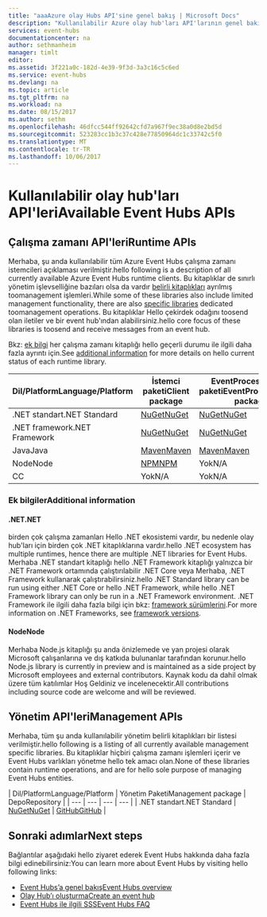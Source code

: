 ```yaml
---
title: "aaaAzure olay Hubs API'sine genel bakış | Microsoft Docs"
description: "Kullanılabilir Azure olay hub'ları API'larının genel bakış"
services: event-hubs
documentationcenter: na
author: sethmanheim
manager: timlt
editor: 
ms.assetid: 3f221a0c-182d-4e39-9f3d-3a3c16c5c6ed
ms.service: event-hubs
ms.devlang: na
ms.topic: article
ms.tgt_pltfrm: na
ms.workload: na
ms.date: 08/15/2017
ms.author: sethm
ms.openlocfilehash: 46dfcc544ff92642cfd7a967f9ec38a0d8e2bd5d
ms.sourcegitcommit: 523283cc1b3c37c428e77850964dc1c33742c5f0
ms.translationtype: MT
ms.contentlocale: tr-TR
ms.lasthandoff: 10/06/2017
---
```

# <a name="available-event-hubs-apis"></a><span data-ttu-id="4b405-103">Kullanılabilir olay hub'ları API'leri</span><span class="sxs-lookup"><span data-stu-id="4b405-103">Available Event Hubs APIs</span></span>

## <a name="runtime-apis"></a><span data-ttu-id="4b405-104">Çalışma zamanı API'leri</span><span class="sxs-lookup"><span data-stu-id="4b405-104">Runtime APIs</span></span>

<span data-ttu-id="4b405-105">Merhaba, şu anda kullanılabilir tüm Azure Event Hubs çalışma zamanı istemcileri açıklaması verilmiştir.</span><span class="sxs-lookup"><span data-stu-id="4b405-105">hello following is a description of all currently available Azure Event Hubs runtime clients.</span></span> <span data-ttu-id="4b405-106">Bu kitaplıklar de sınırlı yönetim işlevselliğine bazıları olsa da vardır [belirli kitaplıkları](#management-apis) ayrılmış toomanagement işlemleri.</span><span class="sxs-lookup"><span data-stu-id="4b405-106">While some of these libraries also include limited management functionality, there are also [specific libraries](#management-apis) dedicated toomanagement operations.</span></span> <span data-ttu-id="4b405-107">Bu kitaplıklar Hello çekirdek odağını toosend olan iletiler ve bir event hub'ından alabilirsiniz.</span><span class="sxs-lookup"><span data-stu-id="4b405-107">hello core focus of these libraries is toosend and receive messages from an event hub.</span></span>

<span data-ttu-id="4b405-108">Bkz: [ek bilgi](#additional-information) her çalışma zamanı kitaplığı hello geçerli durumu ile ilgili daha fazla ayrıntı için.</span><span class="sxs-lookup"><span data-stu-id="4b405-108">See [additional information](#additional-information) for more details on hello current status of each runtime library.</span></span>

| <span data-ttu-id="4b405-109">Dil/Platform</span><span class="sxs-lookup"><span data-stu-id="4b405-109">Language/Platform</span></span> | <span data-ttu-id="4b405-110">İstemci paketi</span><span class="sxs-lookup"><span data-stu-id="4b405-110">Client package</span></span> | <span data-ttu-id="4b405-111">EventProcessorHost paketi</span><span class="sxs-lookup"><span data-stu-id="4b405-111">EventProcessorHost package</span></span> | <span data-ttu-id="4b405-112">Depo</span><span class="sxs-lookup"><span data-stu-id="4b405-112">Repository</span></span> |
| --- | --- | --- | --- |
| <span data-ttu-id="4b405-113">.NET standart</span><span class="sxs-lookup"><span data-stu-id="4b405-113">.NET Standard</span></span> | [<span data-ttu-id="4b405-114">NuGet</span><span class="sxs-lookup"><span data-stu-id="4b405-114">NuGet</span></span>](https://www.nuget.org/packages/Microsoft.Azure.EventHubs/) | [<span data-ttu-id="4b405-115">NuGet</span><span class="sxs-lookup"><span data-stu-id="4b405-115">NuGet</span></span>](https://www.nuget.org/packages/Microsoft.Azure.EventHubs.Processor/) | [<span data-ttu-id="4b405-116">GitHub</span><span class="sxs-lookup"><span data-stu-id="4b405-116">GitHub</span></span>](https://github.com/azure/azure-event-hubs-dotnet) |
| <span data-ttu-id="4b405-117">.NET framework</span><span class="sxs-lookup"><span data-stu-id="4b405-117">.NET Framework</span></span> | [<span data-ttu-id="4b405-118">NuGet</span><span class="sxs-lookup"><span data-stu-id="4b405-118">NuGet</span></span>](https://www.nuget.org/packages/WindowsAzure.ServiceBus/) | [<span data-ttu-id="4b405-119">NuGet</span><span class="sxs-lookup"><span data-stu-id="4b405-119">NuGet</span></span>](https://www.nuget.org/packages/Microsoft.Azure.ServiceBus.EventProcessorHost/) | <span data-ttu-id="4b405-120">Yok</span><span class="sxs-lookup"><span data-stu-id="4b405-120">N/A</span></span> |
| <span data-ttu-id="4b405-121">Java</span><span class="sxs-lookup"><span data-stu-id="4b405-121">Java</span></span> | [<span data-ttu-id="4b405-122">Maven</span><span class="sxs-lookup"><span data-stu-id="4b405-122">Maven</span></span>](https://search.maven.org/#search%7Cga%7C1%7Ca%3A%22azure-eventhubs%22) | [<span data-ttu-id="4b405-123">Maven</span><span class="sxs-lookup"><span data-stu-id="4b405-123">Maven</span></span>](https://search.maven.org/#search%7Cga%7C1%7Ca%3A%22azure-eventhubs-eph%22) | [<span data-ttu-id="4b405-124">GitHub</span><span class="sxs-lookup"><span data-stu-id="4b405-124">GitHub</span></span>](https://github.com/Azure/azure-event-hubs-java) |
| <span data-ttu-id="4b405-125">Node</span><span class="sxs-lookup"><span data-stu-id="4b405-125">Node</span></span> | [<span data-ttu-id="4b405-126">NPM</span><span class="sxs-lookup"><span data-stu-id="4b405-126">NPM</span></span>](https://www.npmjs.com/package/azure-event-hubs) | <span data-ttu-id="4b405-127">Yok</span><span class="sxs-lookup"><span data-stu-id="4b405-127">N/A</span></span> | [<span data-ttu-id="4b405-128">GitHub</span><span class="sxs-lookup"><span data-stu-id="4b405-128">GitHub</span></span>](https://github.com/Azure/azure-event-hubs-node) |
| <span data-ttu-id="4b405-129">C</span><span class="sxs-lookup"><span data-stu-id="4b405-129">C</span></span> | <span data-ttu-id="4b405-130">Yok</span><span class="sxs-lookup"><span data-stu-id="4b405-130">N/A</span></span> | <span data-ttu-id="4b405-131">Yok</span><span class="sxs-lookup"><span data-stu-id="4b405-131">N/A</span></span> | [<span data-ttu-id="4b405-132">GitHub</span><span class="sxs-lookup"><span data-stu-id="4b405-132">GitHub</span></span>](https://github.com/Azure/azure-event-hubs-c) |

### <a name="additional-information"></a><span data-ttu-id="4b405-133">Ek bilgiler</span><span class="sxs-lookup"><span data-stu-id="4b405-133">Additional information</span></span>

#### <a name="net"></a><span data-ttu-id="4b405-134">.NET</span><span class="sxs-lookup"><span data-stu-id="4b405-134">.NET</span></span>
<span data-ttu-id="4b405-135">birden çok çalışma zamanları Hello .NET ekosistemi vardır, bu nedenle olay hub'ları için birden çok .NET kitaplıklarına vardır.</span><span class="sxs-lookup"><span data-stu-id="4b405-135">hello .NET ecosystem has multiple runtimes, hence there are multiple .NET libraries for Event Hubs.</span></span> <span data-ttu-id="4b405-136">Merhaba .NET standart kitaplığı hello .NET Framework kitaplığı yalnızca bir .NET Framework ortamında çalıştırılabilir .NET Core veya Merhaba, .NET Framework kullanarak çalıştırabilirsiniz.</span><span class="sxs-lookup"><span data-stu-id="4b405-136">hello .NET Standard library can be run using either .NET Core or hello .NET Framework, while hello .NET Framework library can only be run in a .NET Framework environment.</span></span> <span data-ttu-id="4b405-137">.NET Framework ile ilgili daha fazla bilgi için bkz: [framework sürümlerini](https://docs.microsoft.com/dotnet/articles/standard/frameworks#framework-versions).</span><span class="sxs-lookup"><span data-stu-id="4b405-137">For more information on .NET Frameworks, see [framework versions](https://docs.microsoft.com/dotnet/articles/standard/frameworks#framework-versions).</span></span>

#### <a name="node"></a><span data-ttu-id="4b405-138">Node</span><span class="sxs-lookup"><span data-stu-id="4b405-138">Node</span></span>

<span data-ttu-id="4b405-139">Merhaba Node.js kitaplığı şu anda önizlemede ve yan projesi olarak Microsoft çalışanlarına ve dış katkıda bulunanlar tarafından korunur.</span><span class="sxs-lookup"><span data-stu-id="4b405-139">hello Node.js library is currently in preview and is maintained as a side project by Microsoft employees and external contributors.</span></span> <span data-ttu-id="4b405-140">Kaynak kodu da dahil olmak üzere tüm katılımlar Hoş Geldiniz ve incelenecektir.</span><span class="sxs-lookup"><span data-stu-id="4b405-140">All contributions including source code are welcome and will be reviewed.</span></span>

## <a name="management-apis"></a><span data-ttu-id="4b405-141">Yönetim API'leri</span><span class="sxs-lookup"><span data-stu-id="4b405-141">Management APIs</span></span>

<span data-ttu-id="4b405-142">Merhaba, tüm şu anda kullanılabilir yönetim belirli kitaplıkları bir listesi verilmiştir.</span><span class="sxs-lookup"><span data-stu-id="4b405-142">hello following is a listing of all currently available management specific libraries.</span></span> <span data-ttu-id="4b405-143">Bu kitaplıklar hiçbiri çalışma zamanı işlemleri içerir ve Event Hubs varlıkları yönetme hello tek amacı olan.</span><span class="sxs-lookup"><span data-stu-id="4b405-143">None of these libraries contain runtime operations, and are for hello sole purpose of managing Event Hubs entities.</span></span>

| <span data-ttu-id="4b405-144">Dil/Platform</span><span class="sxs-lookup"><span data-stu-id="4b405-144">Language/Platform</span></span> | <span data-ttu-id="4b405-145">Yönetim Paketi</span><span class="sxs-lookup"><span data-stu-id="4b405-145">Management package</span></span> | <span data-ttu-id="4b405-146">Depo</span><span class="sxs-lookup"><span data-stu-id="4b405-146">Repository</span></span> |
| --- | --- | --- | --- |
| <span data-ttu-id="4b405-147">.NET standart</span><span class="sxs-lookup"><span data-stu-id="4b405-147">.NET Standard</span></span> | [<span data-ttu-id="4b405-148">NuGet</span><span class="sxs-lookup"><span data-stu-id="4b405-148">NuGet</span></span>](https://www.nuget.org/packages/Microsoft.Azure.Management.EventHub) | [<span data-ttu-id="4b405-149">GitHub</span><span class="sxs-lookup"><span data-stu-id="4b405-149">GitHub</span></span>](https://github.com/Azure/azure-sdk-for-net/tree/AutoRest/src/ResourceManagement/EventHub) |

## <a name="next-steps"></a><span data-ttu-id="4b405-150">Sonraki adımlar</span><span class="sxs-lookup"><span data-stu-id="4b405-150">Next steps</span></span>
<span data-ttu-id="4b405-151">Bağlantılar aşağıdaki hello ziyaret ederek Event Hubs hakkında daha fazla bilgi edinebilirsiniz:</span><span class="sxs-lookup"><span data-stu-id="4b405-151">You can learn more about Event Hubs by visiting hello following links:</span></span>

* [<span data-ttu-id="4b405-152">Event Hubs’a genel bakış</span><span class="sxs-lookup"><span data-stu-id="4b405-152">Event Hubs overview</span></span>](event-hubs-what-is-event-hubs.md)
* [<span data-ttu-id="4b405-153">Olay Hub’ı oluşturma</span><span class="sxs-lookup"><span data-stu-id="4b405-153">Create an event hub</span></span>](event-hubs-create.md)
* [<span data-ttu-id="4b405-154">Event Hubs ile ilgili SSS</span><span class="sxs-lookup"><span data-stu-id="4b405-154">Event Hubs FAQ</span></span>](event-hubs-faq.md)